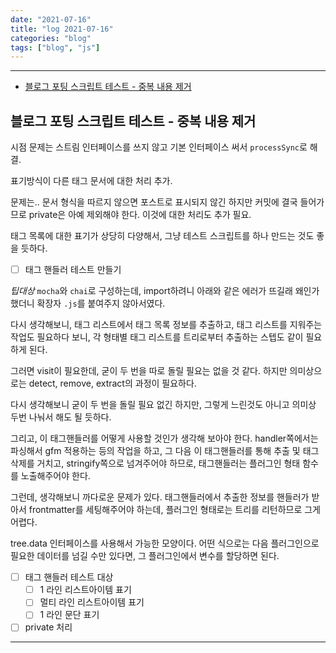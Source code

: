 ```yaml
---
date: "2021-07-16"
title: "log 2021-07-16"
categories: "blog"
tags: ["blog", "js"]
---
```


----------

- [블로그 포팅 스크립트 테스트 - 중복 내용 제거](#블로그-포팅-스크립트-테스트---중복-내용-제거)

## 블로그 포팅 스크립트 테스트 - 중복 내용 제거

시점 문제는 스트림 인터페이스를 쓰지 않고 기본 인터페이스 써서 `processSync`로 해결.

표기방식이 다른 태그 문서에 대한 처리 추가.

문제는.. 문서 형식을 따르지 않으면 포스트로 표시되지 않긴 하지만 커밋에 결국 들어가므로 private은 아예 제외해야 한다. 이것에 대한 처리도 추가 필요.

태그 목록에 대한 표기가 상당히 다양해서, 그냥 테스트 스크립트를 하나 만드는 것도 좋을 듯하다.

- [ ] 태그 핸들러 테스트 만들기

*팁대상*
`mocha`와 `chai`로 구성하는데, import하려니 아래와 같은 에러가 뜨길래 왜인가 했더니 확장자 `.js`를 붙여주지 않아서였다.

다시 생각해보니, 태그 리스트에서 태그 목록 정보를 추출하고, 태그 리스트를 지워주는 작업도 필요하다 보니, 각 형태별 태그 리스트를 트리로부터 추출하는 스텝도 같이 필요하게 된다.

그러면 visit이 필요한데, 굳이 두 번을 따로 돌릴 필요는 없을 것 같다. 하지만 의미상으로는 detect, remove, extract의 과정이 필요하다.

다시 생각해보니 굳이 두 번을 돌릴 필요 없긴 하지만, 그렇게 느린것도 아니고 의미상 두번 나눠서 해도 될 듯하다.

그리고, 이 태그핸들러를 어떻게 사용할 것인가 생각해 보아야 한다.
handler쪽에서는 파싱해서 gfm 적용하는 등의 작업을 하고, 그 다음 이 태그핸들러를 통해 추출 및 태그 삭제를 거치고, stringify쪽으로 넘겨주어야 하므로, 태그핸들러는 플러그인 형태 함수를 노출해주어야 한다.

그런데, 생각해보니 까다로운 문제가 있다. 태그핸들러에서 추출한 정보를 핸들러가 받아서 frontmatter를 세팅해주어야 하는데, 플러그인 형태로는 트리를 리턴하므로 그게 어렵다.

tree.data 인터페이스를 사용해서 가능한 모양이다.
어떤 식으로는 다음 플러그인으로 필요한 데이터를 넘길 수만 있다면, 그 플러그인에서 변수를 할당하면 된다.

- [ ] 태그 핸들러 테스트 대상
  - [ ] 1 라인 리스트아이템 표기
  - [ ] 멀티 라인 리스트아이템 표기
  - [ ] 1 라인 문단 표기
- [ ] private 처리

----------
